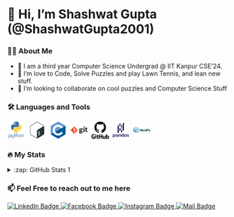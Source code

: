 # 👋 Hi, I’m Shashwat Gupta (@ShashwatGupta2001)

### :man_technologist: About Me

- 👀 I am a third year Computer Science Undergrad @ IIT Kanpur CSE'24. 
- 🌱 I’m love to Code, Solve Puzzles and play Lawn Tennis, and lean new stuff.
- 💞️ I’m looking to collaborate on cool puzzles and Computer Science Stuff

### :hammer_and_wrench: Languages and Tools 

<div>
  <img src="https://github.com/devicons/devicon/blob/master/icons/python/python-original-wordmark.svg" title="Python" alt="Python" width="40" height="40"/>&nbsp;
  <img src="https://github.com/devicons/devicon/blob/master/icons/bash/bash-original.svg" title="Bash" alt="Bash" width="40" height="40"/>&nbsp;
  <img src="https://github.com/devicons/devicon/blob/master/icons/c/c-original.svg" title="C" alt="C" width="40" height="40"/>&nbsp;
  <img src="https://github.com/devicons/devicon/blob/master/icons/git/git-original-wordmark.svg" title="Git" alt="Git" width="40" height="40"/>&nbsp;
  <img src="https://github.com/devicons/devicon/blob/master/icons/github/github-original-wordmark.svg" title="Github" alt="Github" width="40" height="40"/>&nbsp;
  <img src="https://github.com/devicons/devicon/blob/master/icons/pandas/pandas-original-wordmark.svg" alt="pandas" width="40" height="40"/>&nbsp;
  <img src="https://github.com/devicons/devicon/blob/master/icons/numpy/numpy-original-wordmark.svg" title="Numpy" alt="Numpy" width="40" height="40"/>&nbsp;
</div>

### :fire: My Stats

<details>
  <summary>:zap: GitHub Stats 1</summary>

  <img align="left" alt="Shashwat Gupta's GitHub Stats" src="https://github-readme-stats.vercel.app/api?username=ShashwatGupta2001&show_icons=true&hide_border=false&title_color=ff652f&icon_color=FFE400&bg_color=09131B&text_color=ffffff&border_color=0c1a25" />

  <summary>:zap: ## GitHub Stats 2</summary>

  <img align="left" alt="Shashwat Gupta's GitHub Stats" src="https://github-readme-stats.vercel.app/api?username=ShashwatGupta2001&show_icons=true&hide_border=false&title_color=ff652f&icon_color=FFE400&bg_color=09131B&text_color=ffffff&border_color=0c1a25" />

  [![GitHub Streak](http://github-readme-streak-stats.herokuapp.com?user=ShashwatGupta2001&theme=radical)](https://git.io/streak-stats)  

[![Top Langs](https://github-readme-stats.vercel.app/api/top-langs/?username=ShashwatGupta2001&layout=compact&theme=vision-friendly-dark)](https://github.com/anuraghazra/github-readme-stats)
</details>

### 📫 Feel Free to reach out to me here

<div id="badges">
  <a href="https://www.linkedin.com/in/shashwat-gupta-686ba71b8/">
    <img src="https://img.shields.io/badge/LinkedIn-blue?style=for-the-badge&logo=linkedin&logoColor=white" alt="LinkedIn Badge"/>
  </a>
  <a href="https://www.facebook.com/ShashwatGupta2001">
    <img src="https://img.shields.io/badge/-Facebook-blue?style=for-the-badge&logo=facebook&logoColor=white" alt="Facebook Badge"/>
  </a>
  <a href="(https://www.instagram.com/shashwat_gupta20011">
    <img src="https://img.shields.io/badge/-Instagram-blue?style=for-the-badge&logo=instagram&logoColor=white" alt="Instagram Badge"/>
  </a>
  <a href="guptashashwatme@gmail.com">
    <img src="https://img.shields.io/badge/-mail-red?style=for-the-badge&logo=mail&logoColor=white" alt="Mail Badge"/>
  </a>
</div>

